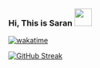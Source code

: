 ### Hi, This is Saran <img src="https://media.giphy.com/media/hvRJCLFzcasrR4ia7z/giphy.gif" width="35">

[![wakatime](https://wakatime.com/badge/user/c7717692-4085-4561-a431-692fef9dcbd3.svg)](https://wakatime.com/@c7717692-4085-4561-a431-692fef9dcbd3)

[![GitHub Streak](https://github-readme-streak-stats.herokuapp.com?user=sarankumar-ns&theme=holi-theme&date_format=j%20M%5B%20Y%5D)](https://git.io/streak-stats)
<!--
**sarankumar-ns/sarankumar-ns** is a ✨ _special_ ✨ repository because its `README.md` (this file) appears on your GitHub profile.

Here are some ideas to get you started:

- 🔭 I’m currently working on ...
- 🌱 I’m currently learning ...
- 👯 I’m looking to collaborate on ...
- 🤔 I’m looking for help with ...
- 💬 Ask me about ...
- 📫 How to reach me: ...
- 😄 Pronouns: ...
- ⚡ Fun fact: ...
-->

